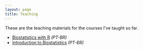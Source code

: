 ```yaml
---
layout: page
title: Teaching
---
```


<p class="message">
  These are the teaching materials for the courses I've taught so far.
</p>

* [Biostatistics with R](https://github.com/mufernando/bioestat/tree/master/2016_1) _(PT-BR)_
* [Introduction to Biostatistics](http://mufernando.github.io/intro_bioestat/) _(PT-BR)_
